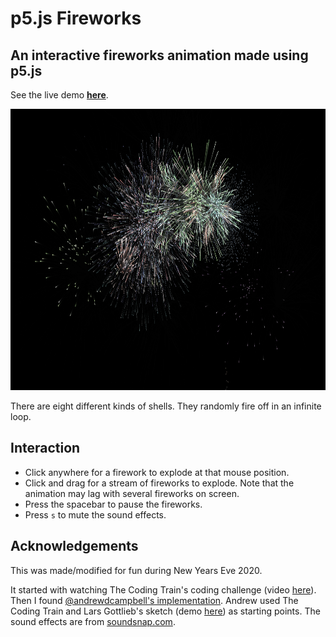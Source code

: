 # p5.js Fireworks

## An interactive fireworks animation made using p5.js

See the live demo [**here**](https://fireworks.chrisjmears.com/).

<img src="https://github.com/chrisjm/jsfireworks/blob/master/demo.png" height="450">

There are eight different kinds of shells. They randomly fire off in an infinite loop.

## Interaction

* Click anywhere for a firework to explode at that mouse position.
* Click and drag for a stream of fireworks to explode. Note that the animation may lag with several fireworks on screen.
* Press the spacebar to pause the fireworks.
* Press `s` to mute the sound effects.

## Acknowledgements

This was made/modified for fun during New Years Eve 2020.

It started with watching The Coding Train's coding challenge (video [here](https://www.youtube.com/watch?v=CKeyIbT3vXI)). Then I found [@andrewdcampbell's implementation](https://github.com/andrewdcampbell/jsfireworks). Andrew used The Coding Train and Lars Gottlieb's sketch (demo [here](https://www.youtube.com/redirect?q=http%3A%2F%2Fwww.secondstep.dk%2Fp5doodles%2Ffireworks%2F&event=comments&redir_token=RTHX3yMAJzornT0OdTxflU3Z0VR8MTUyMzMxOTA3MUAxNTIzMjMyNjcx)) as starting points. The sound effects are from [soundsnap.com](https://www.soundsnap.com/tags/fireworks).
